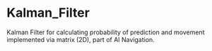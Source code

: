 # Kalman_Filter
Kalman Filter for calculating probability of prediction and movement implemented via matrix (2D), part of AI Navigation.
